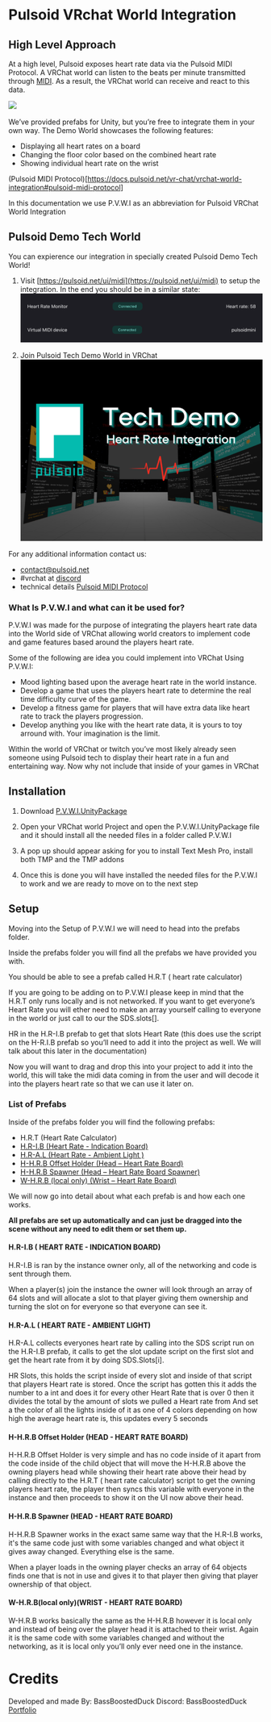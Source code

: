 # Pulsoid VRchat World Integration
## High Level Approach

At a high level, Pulsoid exposes heart rate data via the Pulsoid MIDI Protocol. A VRChat world can listen to the beats per minute transmitted through [MIDI](https://creators.vrchat.com/worlds/udon/midi/). As a result, the VRChat world can receive and react to this data.

[![](https://markdown-videos-api.jorgenkh.no/youtube/LH_wfSFVFyo)](https://youtu.be/LH_wfSFVFyo)

We’ve provided prefabs for Unity, but you’re free to integrate them in your own way. 
The Demo World showcases the following features:
- Displaying all heart rates on a board
- Changing the floor color based on the combined heart rate
- Showing individual heart rate on the wrist

(Pulsoid MIDI Protocol)[https://docs.pulsoid.net/vr-chat/vrchat-world-integration#pulsoid-midi-protocol]

In this documentation we use P.V.W.I as an abbreviation for Pulsoid VRChat World Integration

## Pulsoid Demo Tech World

You can expierence our integration in specially created Pulsoid Demo Tech World!

1. Visit [https://pulsoid.net/ui/midi](https://pulsoid.net/ui/midi) to setup the integration.
In the end you should be in a similar state:
![setup](./images/setup.png)

2. Join Pulsoid Tech Demo World in VRChat
![world](./images/world.png)

For any additional information contact us:
- contact@pulsoid.net
- #vrchat at [discord](https://pulsoid.net/s/discord)
- technical details [Pulsoid MIDI Protocol](https://docs.pulsoid.net/vr-chat/pulsoid-midi-protocol)

### What Is P.V.W.I and what can it be used for? 
P.V.W.I was made for the purpose of integrating the players heart rate data into the World side of VRChat allowing world creators to implement code and game features based around the players heart rate.

Some of the following are idea you could implement into VRChat Using P.V.W.I:

- Mood lighting based upon the average heart rate in the world instance.
- Develop a game that uses the players heart rate to determine the real time difficulty curve of the game.
- Develop a fitness game for players that will have extra data like heart rate to track the players progression.
- Develop anything you like with the heart rate data, it is yours to toy arround with. Your imagination is the limit.  

Within the world of VRChat or twitch you’ve most likely already seen someone using Pulsoid tech to display their heart rate in a fun and entertaining way. Now why not include that inside of your games in VRChat

## Installation

1. Download [P.V.W.I.UnityPackage](https://github.com/pulsoid-oss/pulsoid-vrchat-integration/blob/main/P.V.W.I.unitypackage) 

2. Open your VRChat world Project and open the P.V.W.I.UnityPackage file and it should install all the needed files in a folder called P.V.W.I

3. A pop up should appear asking for you to install Text Mesh Pro, install both TMP and the TMP addons

4. Once this is done you will have installed the needed files for the P.V.W.I to work and we are ready to move on to the next step

## Setup
Moving into the Setup of P.V.W.I we will need to head into the prefabs folder. 

Inside the prefabs folder you will find all the prefabs we have provided you with. 

You should be able to see a prefab called H.R.T ( heart rate calculator)

If you are going to be adding on to P.V.W.I please keep in mind that the H.R.T only runs locally and is not networked. If you want to get everyone’s Heart Rate you will ether need to make an array yourself calling to everyone in the world or just call to our the SDS.slots[].

HR in the H.R-I.B prefab to get that slots Heart Rate (this does use the script on the H-R.I.B prefab so you’ll need to add it into the project as well. We will talk about this later in the documentation)

Now you will want to drag and drop this into your project to add it into the world, this will take the midi data coming in from the user and will decode it into the players heart rate so that we can use it later on.

### List of Prefabs

Inside of the prefabs folder you will find the following prefabs:

- H.R.T (Heart Rate Calculator)
- [H.R-I.B (Heart Rate - Indication Board)](#hrib)
- [H.R-A.L (Heart Rate - Ambient Light )](#hral)
- [H-H.R.B Offset Holder (Head – Heart Rate Board)](#hhrb-offset)
- [H-H.R.B Spawner (Head – Heart Rate Board Spawner)](#hhrb-spawner)
- [W-H.R.B (local only) (Wrist – Heart Rate Board)](#whrb)

We will now go into detail about what each prefab is and how each one works.

**All prefabs are set up automatically and can just be dragged into the scene without any need to edit them or set them up.**

#### <a id="hrib"></a> H.R-I.B ( HEART RATE -  INDICATION BOARD) 
H.R-I.B is ran by the instance owner only, all of the networking and code is sent through them.

When a player(s) join the instance the owner will look through an array of 64 slots and will allocate a slot to that player giving them ownership and turning the slot on for everyone so that everyone can see it.

#### <a id="hral"></a>H.R-A.L ( HEART RATE -  AMBIENT LIGHT) 
H.R-A.L collects everyones heart rate by calling into the SDS script run on the H.R-I.B prefab, it calls to get the slot update script on the first slot and get the heart rate from it by doing SDS.Slots[i].

HR Slots, this holds the script inside of every slot and inside of that script that players Heart rate is stored. Once the script has gotten this it adds the number to a int and does it for every other Heart Rate that is over 0 then it divides the total by the amount of slots we pulled a Heart rate from And set a the color of all the lights inside of it as one of 4 colors depending on how high the average heart rate is, this updates every 5 seconds

#### <a id="hhrb-offset"></a> H-H.R.B Offset Holder (HEAD - HEART RATE BOARD) 
H-H.R.B Offset Holder is very simple and has no code inside of it apart from the code inside of the child object that will move the H-H.R.B above the owning players head while showing their heart rate above their head by calling directly to the H.R.T ( heart rate calculator) script to get the owning players heart rate, the player then syncs this variable with everyone in the instance and then proceeds to show it on the UI now above their head. 

#### <a id="hhrb-spawner"></a>H-H.R.B Spawner (HEAD -  HEART RATE BOARD) 
H-H.R.B Spawner works in the exact same same way that the H.R-I.B works, it's the same code just with some variables changed and what object it gives away changed. Everything else is the same. 

When a player loads in the owning player checks an array of 64 objects finds one that is not in use and gives it to that player then giving that player ownership of that object. 

#### <a id="whrb"></a>W-H.R.B(local only)(WRIST -  HEART RATE BOARD) 
W-H.R.B works basically the same as the H-H.R.B however it is local only and instead of being over the player head it is attached to their wrist. Again it is the same code with some variables changed and without the networking, as it is local only you’ll only ever need one in the instance. 

# Credits
Developed and made By: BassBoostedDuck
Discord: BassBoostedDuck 
[Portfolio](https://bayleighhalifaxwor.wixsite.com/game-dev-portfolio)
